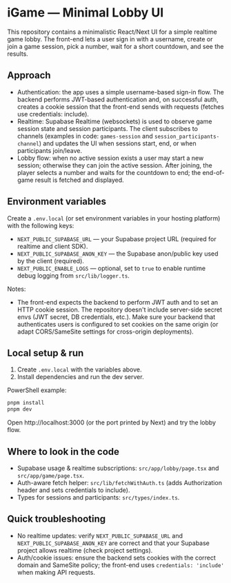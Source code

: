 # iGame — Minimal Lobby UI

This repository contains a minimalistic React/Next UI for a simple realtime game lobby. The front-end lets a user sign in with a username, create or join a game session, pick a number, wait for a short countdown, and see the results.

## Approach

-   Authentication: the app uses a simple username-based sign-in flow. The backend performs JWT-based authentication and, on successful auth, creates a cookie session that the front-end sends with requests (fetches use credentials: include).
-   Realtime: Supabase Realtime (websockets) is used to observe game session state and session participants. The client subscribes to channels (examples in code: `games-session` and `session_participants-channel`) and updates the UI when sessions start, end, or when participants join/leave.
-   Lobby flow: when no active session exists a user may start a new session; otherwise they can join the active session. After joining, the player selects a number and waits for the countdown to end; the end-of-game result is fetched and displayed.

## Environment variables

Create a `.env.local` (or set environment variables in your hosting platform) with the following keys:

-   `NEXT_PUBLIC_SUPABASE_URL` — your Supabase project URL (required for realtime and client SDK).
-   `NEXT_PUBLIC_SUPABASE_ANON_KEY` — the Supabase anon/public key used by the client (required).
-   `NEXT_PUBLIC_ENABLE_LOGS` — optional, set to `true` to enable runtime debug logging from `src/lib/logger.ts`.

Notes:

-   The front-end expects the backend to perform JWT auth and to set an HTTP cookie session. The repository doesn't include server-side secret envs (JWT secret, DB credentials, etc.). Make sure your backend that authenticates users is configured to set cookies on the same origin (or adapt CORS/SameSite settings for cross-origin deployments).

## Local setup & run

1. Create `.env.local` with the variables above.
2. Install dependencies and run the dev server.

PowerShell example:

```powershell
pnpm install
pnpm dev
```

Open http://localhost:3000 (or the port printed by Next) and try the lobby flow.

## Where to look in the code

-   Supabase usage & realtime subscriptions: `src/app/lobby/page.tsx` and `src/app/game/page.tsx`.
-   Auth-aware fetch helper: `src/lib/fetchWithAuth.ts` (adds Authorization header and sets credentials to include).
-   Types for sessions and participants: `src/types/index.ts`.

## Quick troubleshooting

-   No realtime updates: verify `NEXT_PUBLIC_SUPABASE_URL` and `NEXT_PUBLIC_SUPABASE_ANON_KEY` are correct and that your Supabase project allows realtime (check project settings).
-   Auth/cookie issues: ensure the backend sets cookies with the correct domain and SameSite policy; the front-end uses `credentials: 'include'` when making API requests.
